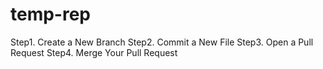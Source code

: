 # temp-rep
Step1. Create a New Branch
Step2. Commit a New File
Step3. Open a Pull Request
Step4. Merge Your Pull Request
